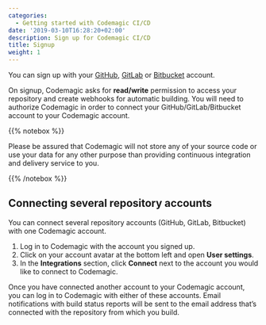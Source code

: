 ```yaml
---
categories:
  - Getting started with Codemagic CI/CD
date: '2019-03-10T16:28:20+02:00'
description: Sign up for Codemagic CI/CD
title: Signup
weight: 1
---
```


You can sign up with your [GitHub](https://github.com/), [GitLab](https://about.gitlab.com/) or [Bitbucket](https://bitbucket.org/) account.

On signup, Codemagic asks for **read/write** permission to access your repository and create webhooks for automatic building. You will need to authorize Codemagic in order to connect your GitHub/GitLab/Bitbucket account to your Codemagic account.

{{% notebox %}}

Please be assured that Codemagic will not store any of your source code or use your data for any other purpose than providing continuous integration and delivery service to you.

{{% /notebox %}}

## Connecting several repository accounts

You can connect several repository accounts (GitHub, GitLab, Bitbucket) with one Codemagic account.

1. Log in to Codemagic with the account you signed up.
2. Click on your account avatar at the bottom left and open **User settings**.
3. In the **Integrations** section, click **Connect** next to the account you would like to connect to Codemagic.

Once you have connected another account to your Codemagic account, you can log in to Codemagic with either of these accounts. Email notifications with build status reports will be sent to the email address that’s connected with the repository from which you build.
